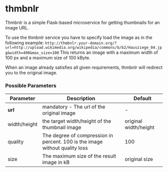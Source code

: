 thmbnlr
=======

Thmbnlr is a simple Flask-based microservice for getting thumbnails for an image URL.

To use the thmbnlr service you have to specify load the image as in the following example:
`http://thmbnlr.your-domain.org/?url=http://upload.wikimedia.org/wikipedia/commons/b/b2/Hausziege_04.jpg&width=400&max_size=100`
This returns an image with a maximum width of 100 px and a maximum size of 100 kByte.

When an image already satisfies all given requirements, thmbnlr will redirect you to the original image.

### Possible Parameters
|  Parameter 	| Description  	|Default|
|---	|---	|--- |
| **url**  	| mandatory - The url of the original image   	|- |
| width/height  	| the target width/height of the thumbnail image 	| original width/height|
| quality  	| The degree of compression in percent. 100 is the image without quality loss	| 100|
| size  	| The maximum size of the result image in kB	| original size |


